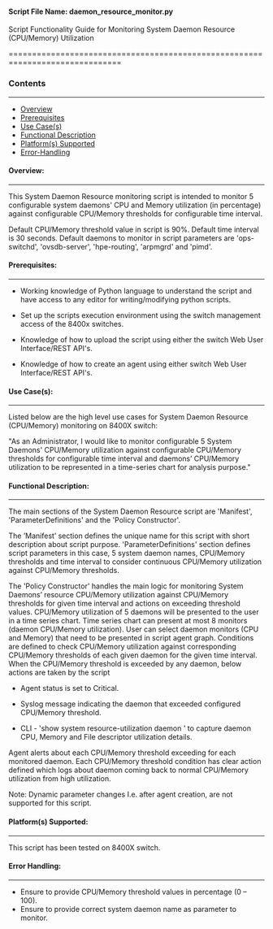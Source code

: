 #### Script File Name: daemon\_resource\_monitor.py

Script Functionality Guide for Monitoring System Daemon Resource (CPU/Memory) 
Utilization

==============================================================================

### Contents

------------------------------------------------------------------------------
- [Overview](#Overview)
- [Prerequisites](#Prerequisites)
- [Use Case(s)](#Use_Case)
- [Functional Description](#Functional_Description)
- [Platform(s) Supported](#Platforms_Supported)
- [Error-Handling](#Error-Handling)


<a id='Overview'></a>
#### Overview:

------------------------------------------------------------------------------
This System Daemon Resource monitoring script is intended to monitor 5 
configurable system daemons' CPU and Memory utilization (in percentage) 
against configurable CPU/Memory thresholds for configurable time interval.

Default CPU/Memory threshold value in script is 90%. Default time interval is 
30 seconds. Default daemons to monitor in script parameters are 'ops-switchd',
'ovsdb-server', 'hpe-routing', 'arpmgrd' and 'pimd'.

<a id='Prerequisites'></a>
#### Prerequisites:
------------------------------------------------------------------------------
- Working knowledge of Python language to understand the script and have 
access to any editor for writing/modifying python scripts.

- Set up the scripts execution environment using the switch management access 
of the 8400x switches.

- Knowledge of how to upload the script using either the switch Web User 
Interface/REST API's.

- Knowledge of how to create an agent using either switch Web User 
Interface/REST API's.

<a id='Use_Case'/></a>
#### Use Case(s):

------------------------------------------------------------------------------
Listed below are the high level use cases for System Daemon Resource 
(CPU/Memory) monitoring on 8400X switch:

"As an Administrator, I would like to monitor configurable 5 System Daemons' 
CPU/Memory utilization against configurable CPU/Memory thresholds for 
configurable time interval and daemons’ CPU/Memory utilization to be 
represented in a time-series chart for analysis purpose."

<a id='Functional_Description'/></a>
#### Functional Description:

------------------------------------------------------------------------------
The main sections of the System Daemon Resource script are 'Manifest',
'ParameterDefinitions' and the 'Policy Constructor'.

The ’Manifest’ section defines the unique name for this script with short 
description about script purpose. 'ParameterDefinitions' section defines 
script parameters in this case, 5 system daemon names, CPU/Memory thresholds
and time interval to consider continuous CPU/Memory utilization against 
CPU/Memory thresholds.

The 'Policy Constructor' handles the main logic for monitoring System Daemons’
resource CPU/Memory utilization against CPU/Memory thresholds for given time 
interval and actions on exceeding threshold values. CPU/Memory utilization of
5 daemons will be presented to the user in a time series chart. Time series 
chart can present at most 8 monitors (daemon CPU/Memory utilization). User 
can select daemon monitors (CPU and Memory) that need to be presented in 
script agent graph. Conditions are defined to check CPU/Memory utilization
against corresponding CPU/Memory thresholds of each given daemon for the given
time interval. When the CPU/Memory threshold is exceeded by any daemon, below
actions are taken by the script

- Agent status is set to Critical.

- Syslog message indicating the daemon that exceeded configured CPU/Memory 
  threshold. 

- CLI - 'show system resource-utilization daemon <daemon>' to capture daemon CPU, 
Memory and File descriptor utilization details. 

Agent alerts about each CPU/Memory threshold exceeding for each monitored 
daemon. Each CPU/Memory threshold condition has clear action defined which 
logs about daemon coming back to normal CPU/Memory utilization from high 
utilization.

Note: Dynamic parameter changes I.e. after agent creation, are not supported
for this script.

<a id='Platforms_Supported'/></a>
#### Platform(s) Supported:

------------------------------------------------------------------------------
This script has been tested on 8400X switch.

<a id='Error-Handling'/></a>
#### Error Handling:

------------------------------------------------------------------------------

- Ensure to provide CPU/Memory threshold values in percentage (0 – 100).
- Ensure to provide correct system daemon name as parameter to monitor.

